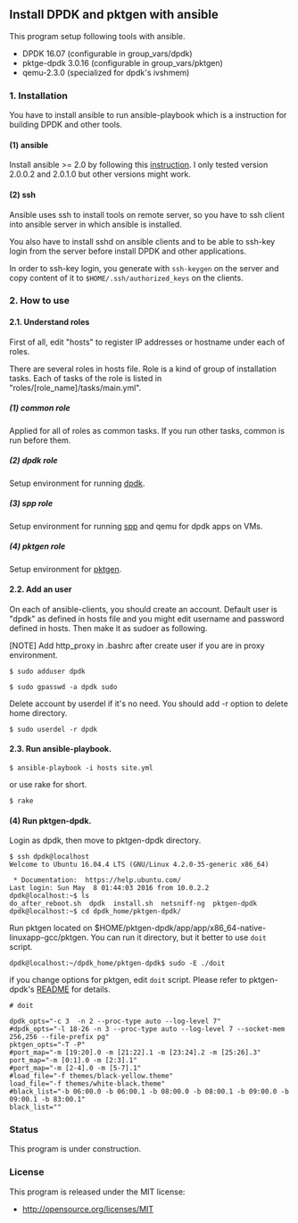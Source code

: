 ## Install DPDK and pktgen with ansible

This program setup following tools with ansible.

- DPDK 16.07 (configurable in group_vars/dpdk)
- pktge-dpdk 3.0.16 (configurable in group_vars/pktgen)
- qemu-2.3.0 (specialized for dpdk's ivshmem)


### 1. Installation

You have to install ansible to run ansible-playbook which is a instruction for building DPDK and other tools.

#### (1) ansible

Install ansible  >= 2.0 by following this [instruction](http://docs.ansible.com/ansible/intro_installation.html#installation).
I only tested version 2.0.0.2 and 2.0.1.0 but other versions might work.

#### (2) ssh

Ansible uses ssh to install tools on remote server,
so you have to ssh client into ansible server in which ansible is installed.

You also have to install sshd on ansible clients and to be able to ssh-key login from the server
before install DPDK and other applications. 

In order to ssh-key login, you generate with `ssh-keygen` on the server and copy content of it to 
`$HOME/.ssh/authorized_keys` on the clients.


### 2. How to use

#### 2.1. Understand roles

First of all, edit "hosts" to register IP addresses or hostname under each of roles.

There are several roles in hosts file.
Role is a kind of group of installation tasks.
Each of tasks of the role is listed in "roles/[role_name]/tasks/main.yml".

##### (1) common role

Applied for all of roles as common tasks.
If you run other tasks, common is run before them.

##### (2) dpdk role

Setup environment for running [dpdk](http://www.dpdk.org/).

##### (3) spp role

Setup environment for running [spp](http://www.dpdk.org/browse/apps/spp/) and qemu for dpdk apps on VMs. 


##### (4) pktgen role

Setup environment for [pktgen](http://www.dpdk.org/browse/apps/pktgen-dpdk/).


#### 2.2. Add an user

On each of ansible-clients, you should create an account.
Default user is "dpdk" as defined in hosts file and 
you might edit username and password defined in hosts.
Then make it as sudoer as following.

[NOTE] Add http_proxy in .bashrc after create user if you are in proxy environment.

```
$ sudo adduser dpdk

$ sudo gpasswd -a dpdk sudo
```

Delete account by userdel if it's no need. You should add -r option to delete home directory.

```
$ sudo userdel -r dpdk
```


#### 2.3. Run ansible-playbook.
```
$ ansible-playbook -i hosts site.yml
```
or use rake for short.
```
$ rake
```


#### (4) Run pktgen-dpdk.
Login as dpdk, then move to pktgen-dpdk directory.

```
$ ssh dpdk@localhost
Welcome to Ubuntu 16.04.4 LTS (GNU/Linux 4.2.0-35-generic x86_64)

 * Documentation:  https://help.ubuntu.com/
Last login: Sun May  8 01:44:03 2016 from 10.0.2.2
dpdk@localhost:~$ ls
do_after_reboot.sh  dpdk  install.sh  netsniff-ng  pktgen-dpdk
dpdk@localhost:~$ cd dpdk_home/pktgen-dpdk/
```

Run pktgen located on $HOME/pktgen-dpdk/app/app/x86_64-native-linuxapp-gcc/pktgen.
You can run it directory, but it better to use `doit` script.
```
dpdk@localhost:~/dpdk_home/pktgen-dpdk$ sudo -E ./doit
```

if you change options for pktgen, edit `doit` script. Please refer to pktgen-dpdk's [README](http://dpdk.org/browse/apps/pktgen-dpdk/tree/README.md) for details.
```
# doit

dpdk_opts="-c 3  -n 2 --proc-type auto --log-level 7"
#dpdk_opts="-l 18-26 -n 3 --proc-type auto --log-level 7 --socket-mem 256,256 --file-prefix pg"
pktgen_opts="-T -P"
#port_map="-m [19:20].0 -m [21:22].1 -m [23:24].2 -m [25:26].3"
port_map="-m [0:1].0 -m [2:3].1"
#port_map="-m [2-4].0 -m [5-7].1"
#load_file="-f themes/black-yellow.theme"
load_file="-f themes/white-black.theme"
#black_list="-b 06:00.0 -b 06:00.1 -b 08:00.0 -b 08:00.1 -b 09:00.0 -b 09:00.1 -b 83:00.1"
black_list=""
```

### Status
This program is under construction.

### License
This program is released under the MIT license:
- http://opensource.org/licenses/MIT
